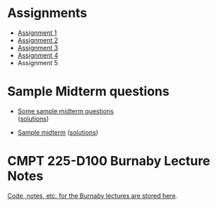 # Assignments

- [Assignment 1](assignments/a1)
- [Assignment 2](assignments/a2)
- [Assignment 3](assignments/a3)
- [Assignment 4](assignments/a4)
- Assignment 5


# Sample Midterm questions

- [Some sample midterm questions](sample_midterm_questions/225_midterm_sample_questions.pdf)   
([solutions](sample_midterm_questions/222_midterm_sample_questions_sol.pdf))

- [Sample midterm](sample_midterm_questions/225_midterm_BBY_summer2023.pdf) ([solutions](225_midterm_BBY_summer2023_sol))


# CMPT 225-D100 Burnaby Lecture Notes

[Code, notes, etc. for the Burnaby lectures are stored here](https://github.com/tjd1234/cmpt225summer2023/tree/main/lecture_notes).

